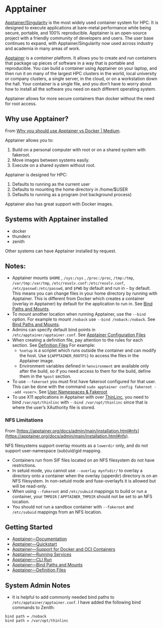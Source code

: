 # Apptainer

[Apptainer/Singularity](https://apptainer.org/) is the most widely used container system for HPC. It is designed to execute applications at bare-metal performance while being secure, portable, and 100% reproducible. Apptainer is an open-source project with a friendly community of developers and users. The user base continues to expand, with Apptainer/Singularity now used across industry and academia in many areas of work.

[Apptainer](https://apptainer.org/docs/user/1.0/introduction.html) is a _container_ platform. It allows you to create and run containers that package up pieces of software in a way that is portable and reproducible. You can build a container using Apptainer on your laptop, and then run it on many of the largest HPC clusters in the world, local university or company clusters, a single server, in the cloud, or on a workstation down the hall. Your container is a single file, and you don’t have to worry about how to install all the software you need on each different operating system.

Apptainer allows for more secure containers than docker without the need for root access.

## Why use Apptainer?

From [Why you should use Apptainer vs Docker | Medium](https://medium.com/@dcat52/why-you-should-use-apptainer-21ef1fe7e0bb).

Apptainer allows you to:

1. Build on a personal computer with root or on a shared system with fakeroot.
2. Move images between systems easily.
3. Execute on a shared system without root.

Apptainer is designed for HPC:

1. Defaults to running as the current user
2. Defaults to mounting the home directory in /home/$USER
3. Defaults to running as a program (not background process)

Apptainer also has great support with Docker images.

## Systems with Apptainer installed

* docker
* thunderx
* zenith

Other systems can have Apptainer installed by request.

## Notes:

* Apptainer mounts `$HOME` ,  `/sys:/sys` ,  `/proc:/proc`,  `/tmp:/tmp`,  `/var/tmp:/var/tmp`,  `/etc/resolv.conf:/etc/resolv.conf`,  `/etc/passwd:/etc/passwd`, and `$PWD` by default and run in `~` by default. This means you can change files in your home directory by running with Apptainer. This is different from Docker which creates a container (overlay in Apptainer) by default for the application to run in. See [Bind Paths and Mounts](https://apptainer.org/docs/user/main/bind\_paths\_and\_mounts.html).
* To mount another location when running Apptainer, use the `--bind` option. For example to mount `/noback` use `--bind /noback:/noback`. See [Bind Paths and Mounts](https://apptainer.org/docs/user/main/bind\_paths\_and\_mounts.html).
* Admins can specify default bind points in `/etc/apptainer/apptainer.conf`. See [Apptainer Configuration Files](https://apptainer.org/docs/admin/main/configfiles.html#bind-mount-management)
* When creating a definition file, pay attention to the rules for each section. See [Definition Files](https://apptainer.org/docs/user/main/definition\_files.html) For example:
  * `%setup` is a scriplet which runs outside the container and can modify the host. Use `${APPTAINER_ROOTFS}` to access the files in the Apptainer image.
  * Environment variables defined in `%environment` are available only after the build, so if you need access to them for the build, define them in the `%post` section.
* To use `--fakeroot` you must first have fakeroot configured for that user. This can be done with the command `sudo apptainer config fakeroot --add <user>`. See [User Namespaces & Fakeroot](https://apptainer.org/docs/admin/main/user\_namespace.html)
* To use X11 applications in Apptainer with over [ThinLinc](ThinLinc.md), you need to bind `/var/opt/thinlinc` with `--bind /var/opt/thinlinc` since that is where the user’s XAuthority file is stored.

### NFS Limitations

From [https://apptainer.org/docs/admin/main/installation.html#nfs](https://apptainer.org/docs/admin/main/installation.html#nfs).

NFS filesystems support overlay mounts as a `lowerdir` only, and do not support user-namespace (sub)uid/gid mapping.

* Containers run from SIF files located on an NFS filesystem do not have restrictions.
* In setuid mode, you cannot use `--overlay mynfsdir/` to overlay a directory onto a container when the overlay (upperdir) directory is on an NFS filesystem. In non-setuid mode and fuse-overlayfs it is allowed but will be read-only.
* When using `--fakeroot` and `/etc/subuid` mappings to build or run a container, your `TMPDIR` / `APPTAINER_TMPDIR` should not be set to an NFS location.
* You should not run a sandbox container with `--fakeroot` and `/etc/subuid` mappings from an NFS location.

## Getting Started

* [Apptainer—Documentation](https://apptainer.org/docs/user/1.0/introduction.html)
* [Apptainer—Quickstart](https://apptainer.org/docs/user/main/quick\_start.html)
* [Apptainer—Support for Docker and OCI Containers](https://apptainer.org/docs/user/1.0/docker\_and\_oci.html)
* [Apptainer—Running Services](https://apptainer.org/docs/user/1.0/running\_services.html)
* [Apptainer—CLI Run](https://apptainer.org/docs/user/1.0/cli/apptainer\_run.html?highlight=run)
* [Apptainer—Bind Paths and Mounts](https://apptainer.org/docs/user/main/bind\_paths\_and\_mounts.html)
* [Apptainer—Definition Files](https://apptainer.org/docs/user/main/definition\_files.html)

## System Admin Notes

* It is helpful to add commonly needed bind paths to `/etc/apptainer/apptainer.conf`. I have added the following bind commands to Zenith:

```
bind path = /noback
bind path = /var/opt/thinlinc
```
